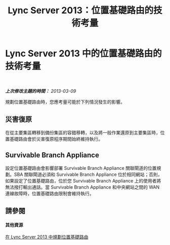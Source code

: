 ﻿---
title: Lync Server 2013：位置基礎路由的技術考量
TOCTitle: 位置基礎路由的技術考量
ms:assetid: 2e2a9199-7c6f-48d3-9adb-3873fc4f8c4e
ms:mtpsurl: https://technet.microsoft.com/zh-tw/library/JJ994027(v=OCS.15)
ms:contentKeyID: 52056080
ms.date: 08/10/2015
mtps_version: v=OCS.15
ms.translationtype: HT
---

# Lync Server 2013 中的位置基礎路由的技術考量

 

_**上次修改主題的時間：** 2013-03-09_

規劃位置基礎路由時，您應考量可能於下列情況發生的影響。

## 災害復原

在從主要集區轉移到備份集區的容錯移轉，以及將一般作業還原到主要集區時，位置基礎路由會於災害復原程序期間始終維持執行。

## Survivable Branch Appliance

設定位置基礎路由會影響部署 Survivable Branch Appliance 關聯閘道的位置規劃。SBA 關聯閘道必須和 Survivable Branch Appliance 位於相同網站；否則，如果設定了位置基礎路由，位於您 Survivable Branch Appliance 上的使用者將無法撥打輸出通話。當 Survivable Branch Appliance 和中央網站之間的 WAN 連線故障時，位置基礎路由限制會維持執行。

## 請參閱

#### 其他資源

[在 Lync Server 2013 中規劃位置基礎路由](lync-server-2013-planning-for-location-based-routing.md)


